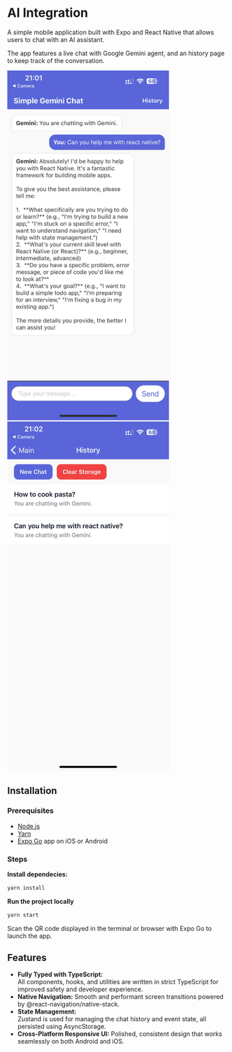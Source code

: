 # AI Integration

A simple mobile application built with Expo and React Native that allows users to chat with an AI assistant.

The app features a live chat with Google Gemini agent, and an history page to keep track of the conversation.

![plot](./assets/images/chat.png)
![plot](./assets/images/history.png)

## Installation

### Prerequisites

- [Node.js](https://nodejs.org/)
- [Yarn](https://yarnpkg.com/)
- [Expo Go](https://expo.dev/client) app on iOS or Android

### Steps

**Install dependecies:**

```bash
yarn install
```

**Run the project locally**

```bash
yarn start
```

Scan the QR code displayed in the terminal or browser with Expo Go to launch the app.

## Features

- **Fully Typed with TypeScript:**  
  All components, hooks, and utilities are written in strict TypeScript for improved safety and developer experience.
- **Native Navigation:**
  Smooth and performant screen transitions powered by @react-navigation/native-stack.
- **State Management:**  
  Zustand is used for managing the chat history and event state, all persisted using AsyncStorage.
- **Cross-Platform Responsive UI:**
  Polished, consistent design that works seamlessly on both Android and iOS.
